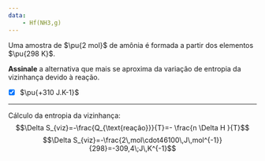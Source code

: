 ```yaml
---
data:
    - Hf(NH3,g)
---
```


Uma amostra de $\pu{2 mol}$ de amônia é formada a partir dos elementos $\pu{298 K}$.

**Assinale** a alternativa que mais se aproxima da variação de entropia da vizinhança devido à reação.

- [x] $\pu{+310 J.K-1}$

---

Cálculo da entropia da vizinhança:
$$\Delta S_{viz}=-\frac{Q_{\text{reação}}}{T}=- \frac{n \Delta H }{T}$$
$$\Delta S_{viz}=-\frac{2\,mol\cdot46100\,J\,mol^{-1}}{298}=-309,4\;J\,K^{-1}$$

